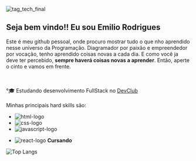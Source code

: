 ![tag_tech_final](https://github.com/user-attachments/assets/77e65c1e-594a-4ad9-a5ce-9f368240dd5e)


## Seja bem vindo!! Eu sou Emilio Rodrigues

Este é meu github pessoal, onde procuro mostrar tudo o que nho aprendido nesse universo da Programação. 
Diagramador por paixão e empreendedor por vocação, tenho aprendido coisas novas a cada dia. 
E como você ja deve ter percebido, <strong>sempre haverá coisas novas a aprender</strong>.
Então, aperte o cinto e vamos em frente.


<br><br>
°🎓 Estudando desenvolvimento FullStack no <a href="https://rodolfomori.com.br/devclub">DevClub</a></h2>
<br><br>
Minhas principais hard skills são:<br>

-   <img src="https://img.shields.io/badge/HTML-239120?style=for-the-badge&logo=html5&logoColor=white" alt="html-logo" />

-   <img src="https://img.shields.io/badge/CSS3-1572B6?style=for-the-badge&logo=css3&logoColor=white" alt="css-logo" />

-   <img src="https://img.shields.io/badge/JavaScript-F7DF1E?style=for-the-badge&logo=javascript&logoColor=black" alt="javascript-logo" />

-   <img src="https://img.shields.io/badge/React-20232A?style=for-the-badge&logo=react&logoColor=61DAFB" alt="react-logo" /> <strong>Cursando</strong>

![Top Langs](https://github-readme-stats.vercel.app/api/top-langs/?username=alvarodev12&exclude_repo=github-readme-stats,anuraghazra.github.io)
